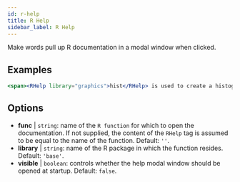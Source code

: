 ```yaml
---
id: r-help
title: R Help
sidebar_label: R Help
---
```


Make words pull up R documentation in a modal window when clicked.

## Examples

```jsx live
<span><RHelp library="graphics">hist</RHelp> is used to create a histogram.</span>
```

## Options

* __func__ | `string`: name of the `R function` for which to open the documentation. If not supplied, the content of the `RHelp` tag is assumed to be equal to the name of the function. Default: `''`.
* __library__ | `string`: name of the R package in which the function resides. Default: `'base'`.
* __visible__ | `boolean`: controls whether the help modal window should be opened at startup. Default: `false`.
